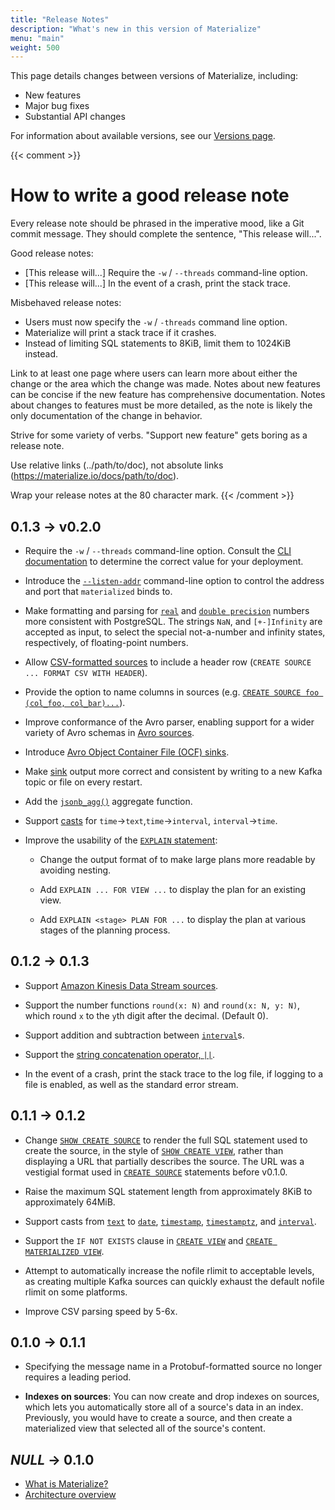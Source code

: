 ```yaml
---
title: "Release Notes"
description: "What's new in this version of Materialize"
menu: "main"
weight: 500
---
```


This page details changes between versions of Materialize, including:

- New features
- Major bug fixes
- Substantial API changes

For information about available versions, see our [Versions page](../versions).

{{< comment >}}
# How to write a good release note

Every release note should be phrased in the imperative mood, like a Git
commit message. They should complete the sentence, "This release will...".

Good release notes:

  - [This release will...] Require the `-w` / `--threads` command-line option.
  - [This release will...] In the event of a crash, print the stack trace.

Misbehaved release notes:

  - Users must now specify the `-w` / `-threads` command line option.
  - Materialize will print a stack trace if it crashes.
  - Instead of limiting SQL statements to 8KiB, limit them to 1024KiB instead.

Link to at least one page where users can learn more about either the change or
the area which the change was made. Notes about new features can be concise if
the new feature has comprehensive documentation. Notes about changes to features
must be more detailed, as the note is likely the only documentation of the
change in behavior.

Strive for some variety of verbs. "Support new feature" gets boring as a release
note.

Use relative links (../path/to/doc), not absolute links
(https://materialize.io/docs/path/to/doc).

Wrap your release notes at the 80 character mark.
{{< /comment >}}

<span id="v0.2.0"></span>
## 0.1.3 &rarr; v0.2.0

- Require the `-w` / `--threads` command-line option. Consult the [CLI
  documentation](../cli/#worker-threads) to determine the correct value for your
  deployment.

- Introduce the [`--listen-addr`](../cli/#listen-address) command-line option to
  control the address and port that `materialized` binds to.

- Make formatting and parsing for [`real`](../sql/types/float) and
  [`double precision`](../sql/types/float) numbers more
  consistent with PostgreSQL. The strings `NaN`, and `[+-]Infinity` are
  accepted as input, to select the special not-a-number and infinity states,
  respectively,  of floating-point numbers.

- Allow [CSV-formatted sources](../sql/create-source/csv-source/#csv-format-details)
  to include a header row (`CREATE SOURCE ... FORMAT CSV WITH HEADER`).

- Provide the option to name columns in sources (e.g. [`CREATE SOURCE foo
  (col_foo, col_bar)...`](../sql/create-source/csv-source/#creating-a-source-from-a-dynamic-csv)).

- Improve conformance of the Avro parser, enabling support for
  a wider variety of Avro schemas in [Avro sources](../sql/create-source/avro).

- Introduce [Avro Object Container File (OCF) sinks](../sql/create-sink/#avro-ocf-sinks).

- Make [sink](../sql/create-sink/) output more correct and consistent by
  writing to a new Kafka topic or file on every restart.

- Add the [`jsonb_agg()`](../sql/functions/#aggregate-func) aggregate function.

- Support [casts](../sql/functions/cast/) for `time`->`text`,`time`->`interval`, `interval`->`time`.

- Improve the usability of the [`EXPLAIN` statement](../sql/explain):

  - Change the output format of to make large plans more readable by avoiding
    nesting.

  - Add `EXPLAIN ... FOR VIEW ...` to display the plan for an existing
    view.

  - Add `EXPLAIN <stage> PLAN FOR ...` to display the plan at various
    stages of the planning process.

<span id="v0.1.3"></span>
## 0.1.2 &rarr; 0.1.3

- Support [Amazon Kinesis Data Stream sources](../sql/create-source/kinesis-source/).

- Support the number functions `round(x: N)` and `round(x: N, y: N)`, which
  round `x` to the `y`th digit after the decimal. (Default 0).

- Support addition and subtraction between [`interval`]s.

- Support the [string concatenation operator, `||`](../sql/functions/#string).

- In the event of a crash, print the stack trace to the log file, if logging to
  a file is enabled, as well as the standard error stream.

<span id="v0.1.2"></span>
## 0.1.1 &rarr; 0.1.2

- Change [`SHOW CREATE SOURCE`] to render the full SQL statement used to create
  the source, in the style of [`SHOW CREATE VIEW`], rather than displaying a URL
  that partially describes the source. The URL was a vestigial format used in
  [`CREATE SOURCE`] statements before v0.1.0.

- Raise the maximum SQL statement length from approximately 8KiB to
  approximately 64MiB.

- Support casts from [`text`] to [`date`], [`timestamp`], [`timestamptz`], and
  [`interval`].

- Support the `IF NOT EXISTS` clause in [`CREATE VIEW`] and
  [`CREATE MATERIALIZED VIEW`].

- Attempt to automatically increase the nofile rlimit to acceptable levels, as
  creating multiple Kafka sources can quickly exhaust the default nofile rlimit
  on some platforms.

- Improve CSV parsing speed by 5-6x.

[`CREATE SOURCE`]: ../sql/create-source
[`SHOW CREATE SOURCE`]: ../sql/show-create-source
[`SHOW CREATE VIEW`]: ../sql/show-create-view
[`CREATE MATERIALIZED VIEW`]: ../sql/create-materialized-view
[`CREATE VIEW`]: ../sql/create-view
[`text`]: ../sql/types/text
[`date`]: ../sql/types/date
[`timestamp`]: ../sql/types/timestamp
[`timestamptz`]: ../sql/types/timestamptz
[`interval`]: ../sql/types/interval

<span id="v0.1.1"></span>
## 0.1.0 &rarr; 0.1.1

* Specifying the message name in a Protobuf-formatted source no longer requires
  a leading period.

- **Indexes on sources**: You can now create and drop indexes on sources, which
  lets you automatically store all of a source's data in an index. Previously,
  you would have to create a source, and then create a materialized view that
  selected all of the source's content.

<span id="v0.1.1"></span>
## _NULL_ &rarr; 0.1.0

- [What is Materialize?](../overview/what-is-materialize/)
- [Architecture overview](../overview/architecture/)

